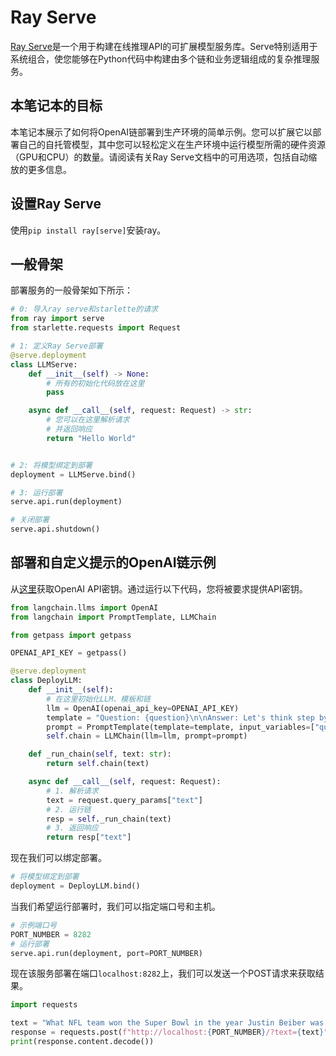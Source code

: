 # Ray Serve

[Ray Serve](https://docs.ray.io/en/latest/serve/index.html)是一个用于构建在线推理API的可扩展模型服务库。Serve特别适用于系统组合，使您能够在Python代码中构建由多个链和业务逻辑组成的复杂推理服务。

## 本笔记本的目标

本笔记本展示了如何将OpenAI链部署到生产环境的简单示例。您可以扩展它以部署自己的自托管模型，其中您可以轻松定义在生产环境中运行模型所需的硬件资源（GPU和CPU）的数量。请阅读有关Ray Serve文档中的可用选项，包括自动缩放的更多信息。


## 设置Ray Serve

使用`pip install ray[serve]`安装ray。

## 一般骨架

部署服务的一般骨架如下所示：

```python
# 0: 导入ray serve和starlette的请求
from ray import serve
from starlette.requests import Request

# 1: 定义Ray Serve部署
@serve.deployment
class LLMServe:
    def __init__(self) -> None:
        # 所有的初始化代码放在这里
        pass

    async def __call__(self, request: Request) -> str:
        # 您可以在这里解析请求
        # 并返回响应
        return "Hello World"


# 2: 将模型绑定到部署
deployment = LLMServe.bind()

# 3: 运行部署
serve.api.run(deployment)
```


```python
# 关闭部署
serve.api.shutdown()
```

## 部署和自定义提示的OpenAI链示例

从[这里](https://platform.openai.com/account/api-keys)获取OpenAI API密钥。通过运行以下代码，您将被要求提供API密钥。

```python
from langchain.llms import OpenAI
from langchain import PromptTemplate, LLMChain
```

```python
from getpass import getpass

OPENAI_API_KEY = getpass()
```

```python
@serve.deployment
class DeployLLM:
    def __init__(self):
        # 在这里初始化LLM、模板和链
        llm = OpenAI(openai_api_key=OPENAI_API_KEY)
        template = "Question: {question}\n\nAnswer: Let's think step by step."
        prompt = PromptTemplate(template=template, input_variables=["question"])
        self.chain = LLMChain(llm=llm, prompt=prompt)

    def _run_chain(self, text: str):
        return self.chain(text)

    async def __call__(self, request: Request):
        # 1. 解析请求
        text = request.query_params["text"]
        # 2. 运行链
        resp = self._run_chain(text)
        # 3. 返回响应
        return resp["text"]
```


现在我们可以绑定部署。


```python
# 将模型绑定到部署
deployment = DeployLLM.bind()
```

当我们希望运行部署时，我们可以指定端口号和主机。


```python
# 示例端口号
PORT_NUMBER = 8282
# 运行部署
serve.api.run(deployment, port=PORT_NUMBER)
```


现在该服务部署在端口`localhost:8282`上，我们可以发送一个POST请求来获取结果。


```python
import requests

text = "What NFL team won the Super Bowl in the year Justin Beiber was born?"
response = requests.post(f"http://localhost:{PORT_NUMBER}/?text={text}")
print(response.content.decode())
```
